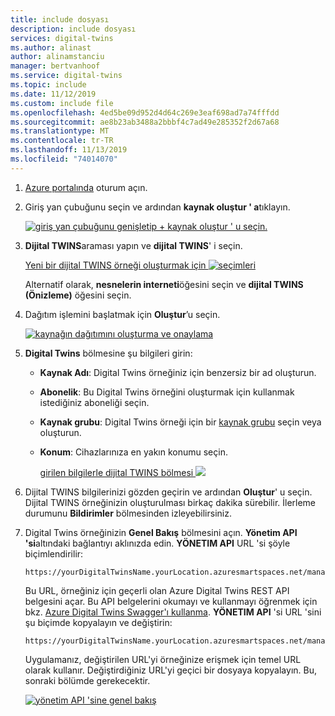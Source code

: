 ```yaml
---
title: include dosyası
description: include dosyası
services: digital-twins
ms.author: alinast
author: alinamstanciu
manager: bertvanhoof
ms.service: digital-twins
ms.topic: include
ms.date: 11/12/2019
ms.custom: include file
ms.openlocfilehash: 4ed5be09d952d4d64c269e3eaf698ad7a74fffdd
ms.sourcegitcommit: ae8b23ab3488a2bbbf4c7ad49e285352f2d67a68
ms.translationtype: MT
ms.contentlocale: tr-TR
ms.lasthandoff: 11/13/2019
ms.locfileid: "74014070"
---
```

1. [Azure portalında](https://portal.azure.com) oturum açın.

1. Giriş yan çubuğunu seçin ve ardından **kaynak oluştur ' a**tıklayın. 

   [![giriş yan çubuğunu genişletip + kaynak oluştur ' u seçin.](./media/create-digital-twins-portal/create-a-resource.png)](./media/create-digital-twins-portal/create-a-resource.png#lightbox)

1. **Dijital TWINS**araması yapın ve **dijital TWINS**' i seçin. 

   [Yeni bir dijital TWINS örneği oluşturmak için ![seçimleri](./media/create-digital-twins-portal/create-digital-twins.png)](./media/create-digital-twins-portal/create-digital-twins.png#lightbox)

   Alternatif olarak, **nesnelerin interneti**öğesini seçin ve **dijital TWINS (Önizleme)** öğesini seçin.

1. Dağıtım işlemini başlatmak için **Oluştur**’u seçin.

   [![kaynağın dağıtımını oluşturma ve onaylama](./media/create-digital-twins-portal/create-and-confirm-resource.png)](./media/create-digital-twins-portal/create-and-confirm-resource.png#lightbox)

1. **Digital Twins** bölmesine şu bilgileri girin:
   * **Kaynak Adı**: Digital Twins örneğiniz için benzersiz bir ad oluşturun.
   * **Abonelik**: Bu Digital Twins örneğini oluşturmak için kullanmak istediğiniz aboneliği seçin. 
   * **Kaynak grubu**: Digital Twins örneği için bir [kaynak grubu](https://docs.microsoft.com/azure/azure-resource-manager/resource-group-overview#resource-groups) seçin veya oluşturun.
   * **Konum**: Cihazlarınıza en yakın konumu seçin.

     [girilen bilgilerle dijital TWINS bölmesi ![](./media/create-digital-twins-portal/create-digital-twins-param.png)](./media/create-digital-twins-portal/create-digital-twins-param.png#lightbox)

1. Dijital TWINS bilgilerinizi gözden geçirin ve ardından **Oluştur**' u seçin. Dijital TWINS örneğinizin oluşturulması birkaç dakika sürebilir. İlerleme durumunu **Bildirimler** bölmesinden izleyebilirsiniz.

1. Digital Twins örneğinizin **Genel Bakış** bölmesini açın. **Yönetim API 'si**altındaki bağlantıyı aklınızda edin. **YÖNETIM API** URL 'si şöyle biçimlendirilir: 
   
   ```URL
   https://yourDigitalTwinsName.yourLocation.azuresmartspaces.net/management/swagger
   ```
   
   Bu URL, örneğiniz için geçerli olan Azure Digital Twins REST API belgesini açar. Bu API belgelerini okumayı ve kullanmayı öğrenmek için bkz. [Azure Digital Twins Swagger'ı kullanma](../articles/digital-twins/how-to-use-swagger.md). **YÖNETIM API** 'si URL 'sini şu biçimde kopyalayın ve değiştirin: 
    
   ```URL
   https://yourDigitalTwinsName.yourLocation.azuresmartspaces.net/management/api/v1.0/
   ```
    
   Uygulamanız, değiştirilen URL'yi örneğinize erişmek için temel URL olarak kullanır. Değiştirdiğiniz URL'yi geçici bir dosyaya kopyalayın. Bu, sonraki bölümde gerekecektir.

   [![yönetim API 'sine genel bakış](./media/create-digital-twins-portal/digital-twins-management-api.png)](./media/create-digital-twins-portal/digital-twins-management-api.png#lightbox)